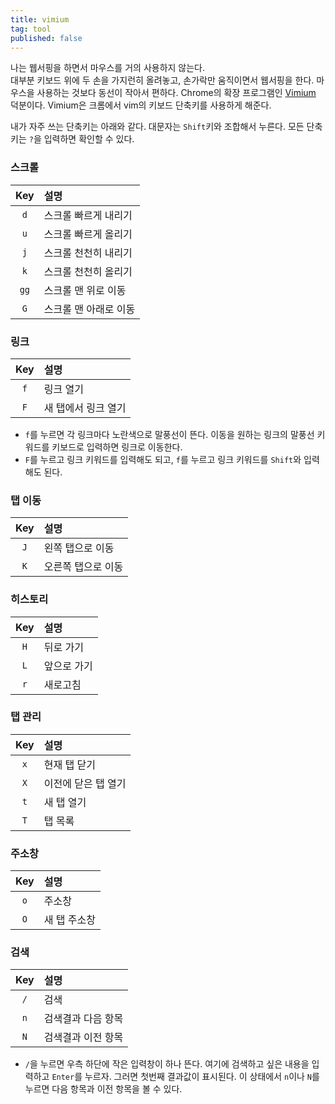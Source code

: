 ```yaml
---
title: vimium
tag: tool
published: false
---
```

나는 웹서핑을 하면서 마우스를 거의 사용하지 않는다.  
대부분 키보드 위에 두 손을 가지런히 올려놓고, 손가락만 움직이면서 웹서핑을 한다. 마우스을 사용하는 것보다 동선이 작아서 편하다. Chrome의 확장 프로그램인 [Vimium](http://vimium.github.io/) 덕분이다. Vimium은 크롬에서 vim의 키보드 단축키를 사용하게 해준다.

내가 자주 쓰는 단축키는 아래와 같다. 대문자는 `Shift`키와 조합해서 누른다. 모든 단축키는 `?`을 입력하면 확인할 수 있다.

### 스크롤

Key | 설명 |
:---:|:--- |
`d` | 스크롤 빠르게 내리기
`u` | 스크롤 빠르게 올리기
`j` | 스크롤 천천히 내리기
`k` | 스크롤 천천히 올리기
`gg` | 스크롤 맨 위로 이동
`G` | 스크롤 맨 아래로 이동

### 링크

Key | 설명 |
:---:|:--- |
`f` | 링크 열기
`F` | 새 탭에서 링크 열기

* `f`를 누르면 각 링크마다 노란색으로 말풍선이 뜬다. 이동을 원하는 링크의 말풍선 키워드를 키보드로 입력하면 링크로 이동한다.
* `F`를 누르고 링크 키워드를 입력해도 되고, `f`를 누르고 링크 키워드를 `Shift`와 입력해도 된다.

### 탭 이동

Key | 설명 |
:---:|:--- |
`J` | 왼쪽 탭으로 이동
`K` | 오른쪽 탭으로 이동

### 히스토리

Key | 설명 |
:---:|:--- |
`H` | 뒤로 가기
`L` | 앞으로 가기
`r` | 새로고침

### 탭 관리

Key | 설명 |
:---:|:--- |
`x` | 현재 탭 닫기
`X` | 이전에 닫은 탭 열기
`t` | 새 탭 열기
`T` | 탭 목록

### 주소창

Key | 설명 |
:---:|:--- |
`o` | 주소창
`O` | 새 탭 주소창

### 검색

Key | 설명 |
:---:|:--- |
`/` | 검색
`n` | 검색결과 다음 항목
`N` | 검색결과 이전 항목

* `/`을 누르면 우측 하단에 작은 입력창이 하나 뜬다. 여기에 검색하고 싶은 내용을 입력하고 `Enter`를 누르자. 그러면 첫번째 결과값이 표시된다. 이 상태에서 `n`이나 `N`를 누르면 다음 항목과 이전 항목을 볼 수 있다.
